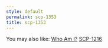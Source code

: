 ```yaml
---
style: default
permalink: scp-1353
title: scp-1353
---
```

You may also like:
[Who Am I?](http://scp-wiki.net/who-am-i)
[SCP-1216](http://scp-wiki.net/scp-1216)